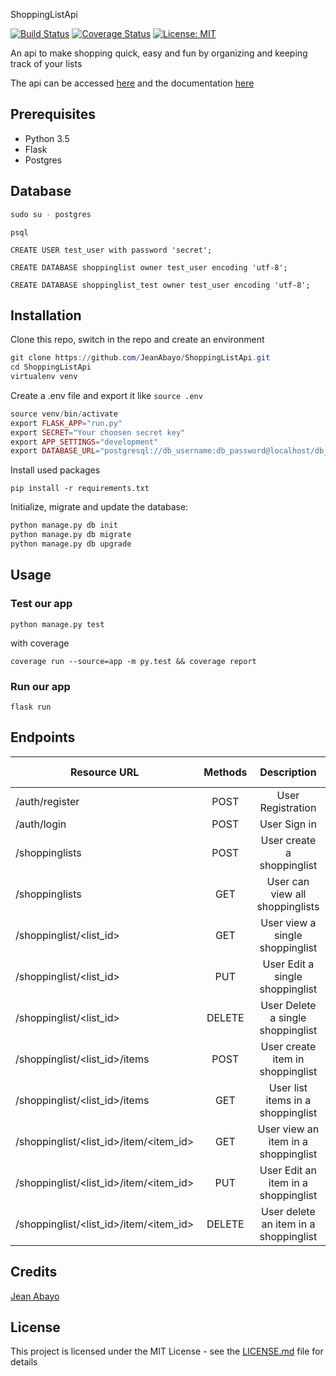 ShoppingListApi

[![Build Status](https://travis-ci.org/JeanAbayo/ShoppingListApi.svg?branch=develop)](https://travis-ci.org/JeanAbayo/ShoppingListApi)
[![Coverage Status](https://coveralls.io/repos/github/JeanAbayo/ShoppingListApi/badge.svg?branch=master)](https://coveralls.io/github/JeanAbayo/ShoppingListApi?branch=master)
[![License: MIT](https://img.shields.io/badge/License-MIT-blue.svg)](https://opensource.org/licenses/MIT)

An api to make shopping quick, easy and fun by organizing and keeping track of your lists

The api can be accessed [here](myshoppinglistapi.herokuapp.com) and the documentation [here](http://myshoppinglistapi.herokuapp.com/apidocs)

## Prerequisites

- Python 3.5
- Flask
- Postgres

## Database

```powershell
sudo su - postgres
```

```mariadb
psql
```

```mariadb
CREATE USER test_user with password 'secret';
```

```mariadb
CREATE DATABASE shoppinglist owner test_user encoding 'utf-8';
```

```mariadb
CREATE DATABASE shoppinglist_test owner test_user encoding 'utf-8';
```

## Installation

Clone this repo, switch in the repo and create an environment

```powershell
git clone https://github.com/JeanAbayo/ShoppingListApi.git
cd ShoppingListApi
virtualenv venv

```

Create a .env file and export it like `source .env`

```php
source venv/bin/activate
export FLASK_APP="run.py"
export SECRET="Your choosen secret key"
export APP_SETTINGS="development"
export DATABASE_URL="postgresql://db_username:db_password@localhost/db_name"
```

Install used packages

```
pip install -r requirements.txt
```

Initialize, migrate and update the database:

```python
python manage.py db init
python manage.py db migrate
python manage.py db upgrade
```

## Usage

### Test our app

`python manage.py test`

with coverage

`coverage run --source=app -m py.test && coverage report`

### Run our app

`flask run`

## Endpoints
| Resource URL                           | Methods |              Description              | Requires Token |
| -------------------------------------- | :-----: | :-----------------------------------: | -------------- |
| /auth/register                         |  POST   |           User Registration           | FALSE          |
| /auth/login                            |  POST   |             User Sign in              | FALSE          |
| /shoppinglists                         |  POST   |      User create a shoppinglist       | TRUE           |
| /shoppinglists                         |   GET   |    User can view all shoppinglists    | TRUE           |
| /shoppinglist/<list_id>                |   GET   |    User view a single shoppinglist    | TRUE           |
| /shoppinglist/<list_id>                |   PUT   |    User Edit a single shoppinglist    | TRUE           |
| /shoppinglist/<list_id>                | DELETE  |   User Delete a single shoppinglist   | TRUE           |
| /shoppinglist/<list_id>/items          |  POST   |   User create item in shoppinglist    | TRUE           |
| /shoppinglist/<list_id>/items          |   GET   |   User list items in a shoppinglist   | TRUE           |
| /shoppinglist/<list_id>/item/<item_id> |   GET   |  User view an item in a shoppinglist  | TRUE           |
| /shoppinglist/<list_id>/item/<item_id> |   PUT   |  User Edit an item in a shoppinglist  | TRUE           |
| /shoppinglist/<list_id>/item/<item_id> | DELETE  | User delete an item in a shoppinglist | TRUE           |
## Credits
[Jean Abayo](https://github.com/JeanAbayo)
## License
This project is licensed under the MIT License - see the [LICENSE.md](https://github.com/machariamarigi/shopping_list_api/blob/master/LICENSE.md) file for details
